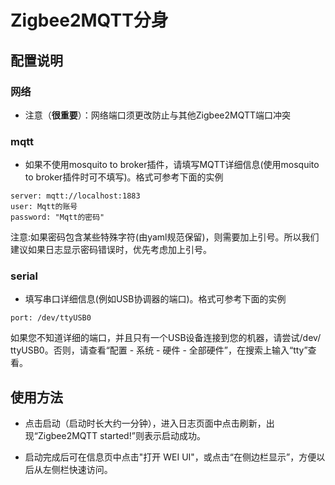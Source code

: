 # Zigbee2MQTT分身

## 配置说明

### 网络

- 注意（**很重要**）：网络端口须更改防止与其他Zigbee2MQTT端口冲突

### mqtt

- 如果不使用mosquito to broker插件，请填写MQTT详细信息(使用mosquito to broker插件时可不填写)。格式可参考下面的实例

```
server: mqtt://localhost:1883
user: Mqtt的账号
password: "Mqtt的密码"
```

注意:如果密码包含某些特殊字符(由yaml规范保留)，则需要加上引号。所以我们建议如果日志显示密码错误时，优先考虑加上引号。

### serial

- 填写串口详细信息(例如USB协调器的端口)。格式可参考下面的实例

```
port: /dev/ttyUSB0
```

如果您不知道详细的端口，并且只有一个USB设备连接到您的机器，请尝试/dev/ ttyUSB0。否则，请查看“配置 - 系统 - 硬件 - 全部硬件”，在搜索上输入“tty”查看。

## 使用方法

- 点击启动（启动时长大约一分钟），进入日志页面中点击刷新，出现“Zigbee2MQTT started!”则表示启动成功。

- 启动完成后可在信息页中点击"打开 WEI UI"，或点击“在侧边栏显示”，方便以后从左侧栏快速访问。